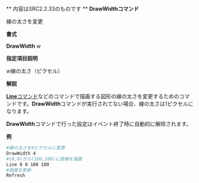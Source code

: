** 内容はSRC2.2.33のものです **
**DrawWidthコマンド**

線の太さを変更

**書式**

**DrawWidth** *w*

**指定項目説明**

*w*線の太さ（ピクセル）

**解説**

[**Line**コマンド](Lineコマンド.md)などのコマンドで描画する図形の線の太さを変更するためのコマンドです。**DrawWidth**コマンドが実行されてない場合、線の太さは1ピクセルになります。

**DrawWidth**コマンドで行った設定はイベント終了時に自動的に解除されます。

**例**
```sh
#線の太さを4ピクセルに変更
DrawWidth 4
#(0,0)から(100,100)に直線を描画
Line 0 0 100 100
#画面を更新
Refresh
```

